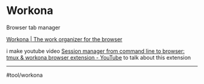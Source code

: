 # Workona

Browser tab manager

[Workona | The work organizer for the browser](https://workona.com/)

i make youtube video [Session manager from command line to browser: tmux & workona browser extension - YouTube](https://www.youtube.com/watch?v=7u-Qw2yu-ac&t=186s) to talk about this extension

---

#tool/workona